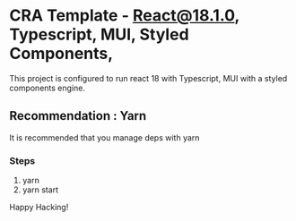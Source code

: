 # CRA Template - React@18.1.0, Typescript, MUI, Styled Components, 

This project is configured to run react 18 with Typescript, MUI with a styled components engine.

## Recommendation : Yarn

It is recommended that you manage deps with yarn

### Steps

1. yarn 
2. yarn start

Happy Hacking!





